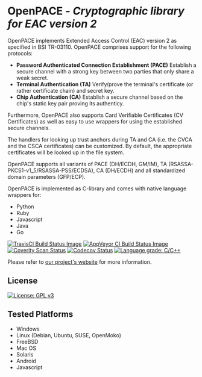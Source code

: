 # OpenPACE *- Cryptographic library for EAC version 2*

OpenPACE implements Extended Access Control (EAC) version 2 as specified in
BSI TR-03110. OpenPACE comprises support for the following protocols:

- **Password Authenticated Connection Establishment (PACE)** Establish a secure
  channel with a strong key between two parties that only share a weak secret.
- **Terminal Authentication (TA)** Verify/prove the terminal's certificate (or
  rather certificate chain) and secret key.
- **Chip Authentication (CA)** Establish a secure channel based on the chip's
  static key pair proving its authenticy.

Furthermore, OpenPACE also supports Card Verifiable Certificates (CV
Certificates) as well as easy to use wrappers for using the established secure
channels.

The handlers for looking up trust anchors during TA and CA (i.e. the CVCA
and the CSCA certificates) can be customized. By default, the appropriate
certificates will be looked up in the file system.

OpenPACE supports all variants of PACE (DH/ECDH, GM/IM), TA
(RSASSA-PKCS1-v1_5/RSASSA-PSS/ECDSA), CA (DH/ECDH) and all standardized
domain parameters (GFP/ECP).
   

OpenPACE is implemented as C-library and comes with native language wrappers
for:

- Python
- Ruby
- Javascript
- Java
- Go

[![TravisCI Build Status Image](https://img.shields.io/travis/frankmorgner/openpace/master.svg?label=Travis%20CI%20build)](https://travis-ci.org/frankmorgner/openpace) [![AppVeyor CI Build Status Image](https://img.shields.io/appveyor/ci/frankmorgner/openpace/master.svg?label=AppVeyor%20build)](https://ci.appveyor.com/project/frankmorgner/openpace) [![Coverity Scan Status](https://img.shields.io/coverity/scan/1789.svg?label=Coverity%20scan)](https://scan.coverity.com/projects/1789) [![Codecov Status](https://img.shields.io/codecov/c/github/frankmorgner/openpace/master.svg)](https://codecov.io/gh/frankmorgner/openpace/branch/master) [![Language grade: C/C++](https://img.shields.io/lgtm/grade/cpp/g/frankmorgner/openpace.svg)](https://lgtm.com/projects/g/frankmorgner/openpace/context:cpp)

Please refer to [our project's website](http://frankmorgner.github.io/openpace/) for more information.

## License

[![License: GPL v3](https://img.shields.io/badge/License-GPL%20v3-blue.svg)](http://www.gnu.org/licenses/gpl-3.0)

## Tested Platforms

- Windows
- Linux (Debian, Ubuntu, SUSE, OpenMoko)
- FreeBSD
- Mac OS
- Solaris
- Android
- Javascript
